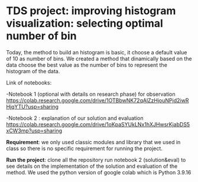 # TDS project: improving histogram visualization: selecting optimal number of bin

Today, the method to build an histogram is basic, it choose a default value of 10 as number of bins. We created a method that dinamically based on the data choose the best value as the number of bins to represent the histogram of the data.

Link of notebooks:


-Notebook 1 (optional with details on research phase) for observation https://colab.research.google.com/drive/1OTBbwNK72qAlZzHjouNPjd2iwRHjqYTU?usp=sharing

-Notebook 2 : explanation of our solution and evaluation https://colab.research.google.com/drive/1oKpaSYUkLNx1hXJHwsrKjabDS5xCW3mp?usp=sharing


**Requirement**: we only used classic modules and library that we used in class so there is no specific requirement for running the project.

**Run the project**: clone all the repository run notebook 2  (solution&eval) to see details on the implementation of the solution and evaluation of the method.
We used the python version of google colab which is Python 3.9.16


